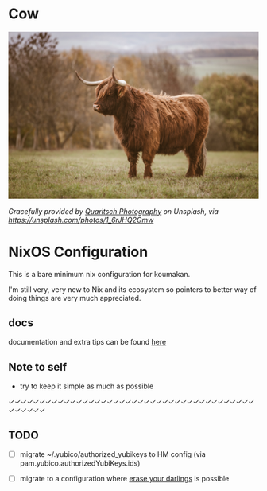 # Cow
![a yak on some grass](docs/quaritsch-photography-1_6rJHQ2Gmw-unsplash.jpg)

*Gracefully provided by [Quaritsch Photography](https://unsplash.com/@quaritsch) on Unsplash, via https://unsplash.com/photos/1_6rJHQ2Gmw*

# NixOS Configuration
This is a bare minimum nix configuration for koumakan.

I'm still very, very new to Nix and its ecosystem so pointers to better
way of doing things are very much appreciated.

## docs
documentation and extra tips can be found [here](docs/)

## Note to self
* try to keep it simple as much as possible

✓✓✓✓✓✓✓✓✓✓✓✓✓✓✓✓✓✓✓✓✓✓✓✓✓✓✓✓✓✓✓✓✓✓✓✓✓✓✓✓✓✓✓✓✓✓

## TODO
- [ ] migrate ~/.yubico/authorized_yubikeys to HM config (via pam.yubico.authorizedYubiKeys.ids)

<!-- very future tasks -->
- [ ] migrate to a configuration where [erase your darlings](https://grahamc.com/blog/erase-your-darlings/) is possible
